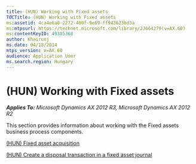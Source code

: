 ```yaml
---
title: (HUN) Working with Fixed assets
TOCTitle: (HUN) Working with Fixed assets
ms:assetid: 4ca4e6a0-2272-400f-9e69-ff943623bd3a
ms:mtpsurl: https://technet.microsoft.com/library/JJ664279(v=AX.60)
ms:contentKeyID: 49385368
author: Khairunj
ms.date: 04/18/2014
mtps_version: v=AX.60
audience: Application User
ms.search.region: Hungary
---
```


# (HUN) Working with Fixed assets 


_**Applies To:** Microsoft Dynamics AX 2012 R3, Microsoft Dynamics AX 2012 R2_

This section provides information about working with the Fixed assets business process components.

[(HUN) Fixed asset acquisition](hun-fixed-asset-acquisition.md)

[(HUN) Create a disposal transaction in a fixed asset journal](hun-create-a-disposal-transaction-in-a-fixed-asset-journal.md)

  


